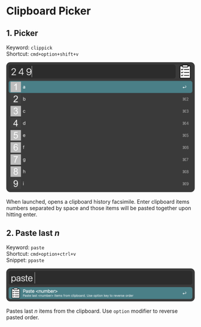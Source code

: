 # Clipboard Picker

## 1. Picker

Keyword: `clippick`  
Shortcut: `cmd+option+shift+v`

![picker](readme-images/picker.png)

When launched, opens a clipboard history facsimile. Enter clipboard items numbers separated by space and those items will be pasted together upon hitting enter.


## 2. Paste last *n*

Keyword: `paste`  
Shortcut: `cmd+option+ctrl+v`  
Snippet: `ppaste`

![picker](readme-images/paste.png)

Pastes last *n* items from the clipboard. Use `option` modifier to reverse pasted order.
